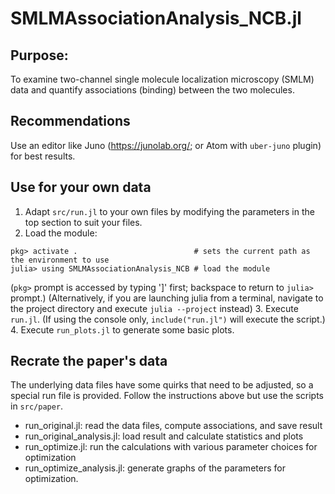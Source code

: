 SMLMAssociationAnalysis_NCB.jl
==============================

Purpose:
--------
To examine two-channel single molecule localization microscopy (SMLM) data and quantify associations (binding)
between the two molecules.

Recommendations
---------------
Use an editor like Juno (https://junolab.org/; or Atom with `uber-juno` plugin) for best results.


Use for your own data
---------------------
1. Adapt `src/run.jl` to your own files by modifying the parameters in the top section to suit your files.
2. Load the module:
```
pkg> activate .                          # sets the current path as the environment to use
julia> using SMLMAssociationAnalysis_NCB # load the module
```
(`pkg>` prompt is accessed by typing ']' first; backspace to return to `julia>` prompt.)
(Alternatively, if you are launching julia from a terminal, navigate to the project directory and execute
`julia --project` instead)
3. Execute `run.jl`. (If using the console only, `include("run.jl")` will execute the script.)
4. Execute `run_plots.jl` to generate some basic plots.

Recrate the paper's data
------------------------
The underlying data files have some quirks that need to be adjusted, so a special run file is provided.
Follow the instructions above but use the scripts in `src/paper`.
 - run_original.jl: read the data files, compute associations, and save result
 - run_original_analysis.jl: load result and calculate statistics and plots
 - run_optimize.jl: run the calculations with various parameter choices for optimization
 - run_optimize_analysis.jl: generate graphs of the parameters for optimization.
